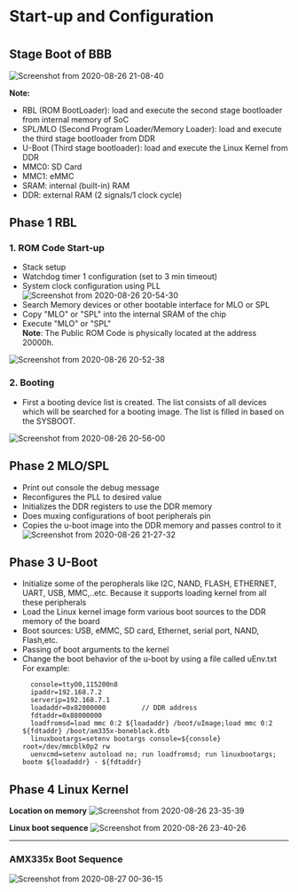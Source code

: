<h1> Start-up and Configuration <h1>

## Stage Boot of BBB
![Screenshot from 2020-08-26 21-08-40](https://user-images.githubusercontent.com/32474027/91302062-d7f3ef80-e7e0-11ea-9b73-5ed2fa21825a.png)

**Note:**
- RBL (ROM BootLoader): load and execute the second stage bootloader from internal memory of SoC
- SPL/MLO (Second Program Loader/Memory Loader): load and execute the third stage bootloader from DDR
- U-Boot (Third stage bootloader): load and execute the Linux Kernel from DDR
- MMC0: SD Card
- MMC1: eMMC
- SRAM: internal (built-in) RAM
- DDR: external RAM (2 signals/1 clock cycle)

## Phase 1 RBL
### 1. ROM Code Start-up
- Stack setup
- Watchdog timer 1 configuration (set to 3 min timeout)
- System clock configuration using PLL
![Screenshot from 2020-08-26 20-54-30](https://user-images.githubusercontent.com/32474027/91301577-1dfc8380-e7e0-11ea-8ad2-2376929fcd97.png)
- Search Memory devices or other bootable interface for MLO or SPL
- Copy "MLO" or "SPL" into the internal SRAM of the chip
- Execute "MLO" or "SPL"\
**Note**: The Public ROM Code is physically located at the address 20000h.

![Screenshot from 2020-08-26 20-52-38](https://user-images.githubusercontent.com/32474027/91300395-2a7fdc80-e7de-11ea-9af3-276574e17fab.png)

### 2. Booting
- First a booting device list is created. The list consists of all devices which will be searched for a booting image. The list is filled in based on the SYSBOOT.

![Screenshot from 2020-08-26 20-56-00](https://user-images.githubusercontent.com/32474027/91300639-95c9ae80-e7de-11ea-8490-d12c0541fbc7.png)

## Phase 2 MLO/SPL
- Print out console the debug message
- Reconfigures the PLL to desired value
- Initializes the DDR registers to use the DDR memory
- Does muxing configurations of boot peripherals pin
- Copies the u-boot image into the DDR memory and passes control to it
![Screenshot from 2020-08-26 21-27-32](https://user-images.githubusercontent.com/32474027/91303702-58b3eb00-e7e3-11ea-960a-15193db0316a.png)

## Phase 3 U-Boot
- Initialize some of the peropherals like I2C, NAND, FLASH, ETHERNET, UART, USB, MMC,..etc. Because it supports loading kernel from all these peripherals
- Load the Linux kernel image form various boot sources to the DDR memory of the board
- Boot sources: USB, eMMC, SD card, Ethernet, serial port, NAND, Flash,etc.
- Passing of boot arguments to the kernel
- Change the boot behavior of the u-boot by using a file called uEnv.txt\
For example:
  ```text
    console=ttyO0,115200n8
    ipaddr=192.168.7.2
    serverip=192.168.7.1
    loadaddr=0x82000000         // DDR address
    fdtaddr=0x88000000
    loadfromsd=load mmc 0:2 ${loadaddr} /boot/uImage;load mmc 0:2 ${fdtaddr} /boot/am335x-boneblack.dtb
    linuxbootargs=setenv bootargs console=${console} root=/dev/mmcblk0p2 rw 
    uenvcmd=setenv autoload no; run loadfromsd; run linuxbootargs; bootm ${loadaddr} - ${fdtaddr}
  ```
## Phase 4 Linux Kernel
**Location on memory**
![Screenshot from 2020-08-26 23-35-39](https://user-images.githubusercontent.com/32474027/91317377-f06e0500-e7f4-11ea-9e84-0fda18544698.png)

**Linux boot sequence**
![Screenshot from 2020-08-26 23-40-26](https://user-images.githubusercontent.com/32474027/91317897-915cc000-e7f5-11ea-98db-108d8835a805.png)

--------------------------------------------------------------------------------------------------------------------------------------------
### AMX335x Boot Sequence
![Screenshot from 2020-08-27 00-36-15](https://user-images.githubusercontent.com/32474027/91324943-9b82bc80-e7fd-11ea-9ba2-df2e681b6689.png)

